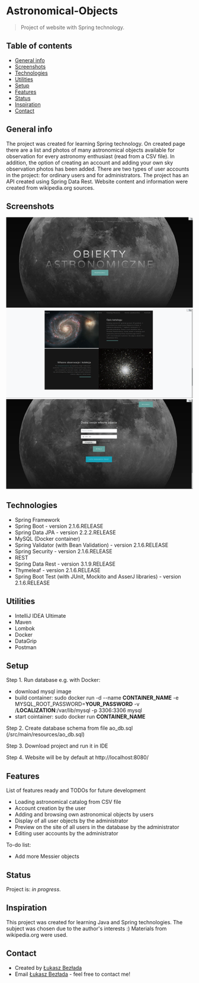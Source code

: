 # Astronomical-Objects
> Project of website with Spring technology.

## Table of contents
* [General info](#general-info)
* [Screenshots](#screenshots)
* [Technologies](#technologies)
* [Utilities](#utilities)
* [Setup](#setup)
* [Features](#features)
* [Status](#status)
* [Inspiration](#inspiration)
* [Contact](#contact)

## General info
The project was created for learning Spring technology.
On created page there are a list and photos of many astronomical objects available for observation for every astronomy enthusiast (read from a CSV file).
In addition, the option of creating an account and adding your own sky observation photos has been added. There are two types of user accounts in the project: for ordinary users and for administrators.
The project has an API created using Spring Data Rest.
Website content and information were created from wikipedia.org sources.


## Screenshots
![Main page](./src/main/resources/static/img/readme/main.png)
![Main page2](./src/main/resources/static/img/readme/main2.png)
![AddSkyObject](./src/main/resources/static/img/readme/addobject.png)

## Technologies
* Spring Framework
* Spring Boot - version 2.1.6.RELEASE
* Spring Data JPA - version 2.2.2.RELEASE
* MySQL (Docker container)
* Spring Validator (with Bean Validation) - version 2.1.6.RELEASE
* Spring Security - version 2.1.6.RELEASE
* REST
* Spring Data Rest - version 3.1.9.RELEASE
* Thymeleaf - version 2.1.6.RELEASE
* Spring Boot Test (with JUnit, Mockito and AsserJ libraries) - version 2.1.6.RELEASE

## Utilities
* IntelliJ IDEA Ultimate
* Maven
* Lombok
* Docker
* DataGrip
* Postman

## Setup
Step 1. Run database e.g. with Docker:
 - download mysql image
 - build container: sudo docker run -d --name **CONTAINER_NAME** -e MYSQL_ROOT_PASSWORD=**YOUR_PASSWORD** -v /**LOCALIZATION**:/var/lib/mysql -p 3306:3306 mysql
 - start cointainer: sudo docker run **CONTAINER_NAME**

Step 2. Create database schema from file ao_db.sql (/src/main/resources/ao_db.sql)

Step 3. Download project and run it in IDE

Step 4. Website will be by default at http://localhost:8080/

## Features
List of features ready and TODOs for future development
* Loading astronomical catalog from CSV file
* Account creation by the user
* Adding and browsing own astronomical objects by users
* Display of all user objects by the administrator
* Preview on the site of all users in the database by the administrator
* Editing user accounts by the administrator

To-do list:
* Add more Messier objects

## Status
Project is: _in progress_.

## Inspiration
This project was created for learning Java and Spring technologies. The subject was chosen due to the author's interests :) Materials from wikipedia.org were used.

## Contact
- Created by [Łukasz Bezłada](https://www.linkedin.com/in/lukaszbezlada/)
- Email [Łukasz Bezłada](mailto:lukaszbezlada@interia.pl) - feel free to contact me!
